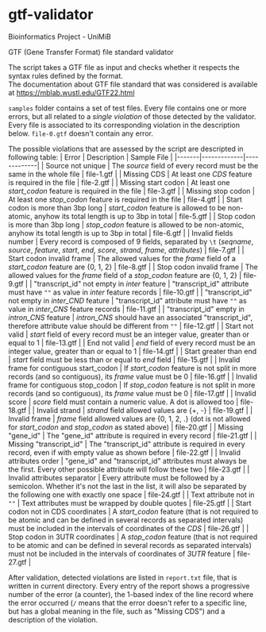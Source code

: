# gtf-validator
Bioinformatics Project - UniMiB

GTF (Gene Transfer Format) file standard validator

The script takes a GTF file as input and checks whether it respects the syntax rules defined by the format.\
The documentation about GTF file standard that was considered is available at https://mblab.wustl.edu/GTF22.html

`samples` folder contains a set of test files. Every file contains one or more errors, but all related to a _single violation_ of those detected by the validator. Every file is associated to its corresponding violation in the description below. `file-0.gtf` doesn't contain any error.

The possible violations that are assessed by the script are descripted in following table:
| Error | Description | Sample File |
|-------|-------------|-------------|
| Source not unique | The _source_ field of every record must be the same in the whole file | file-1.gtf |
| Missing CDS | At least one _CDS_ feature is required in the file | file-2.gtf |
| Missing start codon | At least one _start_codon_ feature is required in the file | file-3.gtf |
| Missing stop codon | At least one _stop_codon_ feature is required in the file | file-4.gtf |
| Start codon is more than 3bp long | _start_codon_ feature is allowed to be non-atomic, anyhow its total length is up to 3bp in total | file-5.gtf |
| Stop codon is more than 3bp long | _stop_codon_ feature is allowed to be non-atomic, anyhow its total length is up to 3bp in total | file-6.gtf |
| Invalid fields number | Every record is composed of 9 fields, separated by `\t` (_seqname_, _source_, _feature_, _start_, _end_, _score_, _strand_, _frame_, _attributes_) | file-7.gtf |
| Start codon invalid frame | The allowed values for the _frame_ field of a _start_codon_ feature are {0, 1, 2} | file-8.gtf |
| Stop codon invalid frame | The allowed values for the _frame_ field of a _stop_codon_ feature are {0, 1, 2} | file-9.gtf |
| "transcript_id" not empty in _inter_ feature | "transcript_id" attribute must have `""` as value in _inter_ feature records | file-10.gtf |
| "transcript_id" not empty in _inter_CND_ feature | "transcript_id" attribute must have `""` as value in _inter_CNS_ feature records | file-11.gtf |
| "transcript_id" empty in _intron_CNS_ feature | _intron_CNS_ should have an associated "transcript_id", therefore attribute value should be different from `""` | file-12.gtf |
| Start not valid | _start_ field of every record must be an integer value, greater than or equal to 1 | file-13.gtf |
| End not valid | _end_ field of every record must be an integer value, greater than or equal to 1 | file-14.gtf |
| Start greater than end | _start_ field must be less than or equal to _end_ field | file-15.gtf |
| Invalid frame for contiguous start_codon | If _start_codon_ feature is not split in more records (and so contiguous), its _frame_ value must be 0 | file-16.gtf |
| Invalid frame for contiguous stop_codon | If _stop_codon_ feature is not split in more records (and so contiguous), its _frame_ value must be 0 | file-17.gtf |
| Invalid score | _score_ field must contain a numeric value. A dot is allowed too | file-18.gtf |
| Invalid strand | _strand_ field allowed values are {+, -} | file-19.gtf |
| Invalid frame | _frame_ field allowed values are {0, 1, 2, .} (dot is not allowed for _start_codon_ and _stop_codon_ as stated above) | file-20.gtf |
| Missing "gene_id" | The "gene_id" attribute is required in every record | file-21.gtf |
| Missing "transcript_id" | The "transcript_id" attribute is required in every record, even if with empty value as shown before | file-22.gtf |
| Invalid attributes order | "gene_id" and "transcript_id" attributes must always be the first. Every other possible attribute will follow these two | file-23.gtf |
| Invalid attributes separator | Every attribute must be followed by a semicolon. Whether it's not the last in the list, it will also be separated by the following one with exactly one space | file-24.gtf |
| Text attribute not in `""` | Text attributes must be wrapped by double quotes | file-25.gtf |
| Start codon not in CDS coordinates | A _start_codon_ feature (that is not required to be atomic and can be defined in several records as separated intervals) must be included in the intervals of coordinates of the _CDS_ | file-26.gtf |
| Stop codon in 3UTR coordinates | A _stop_codon_ feature (that is not required to be atomic and can be defined in several records as separated intervals) must not be included in the intervals of coordinates of _3UTR_ feature | file-27.gtf |


After validation, detected violations are listed in `report.txt` file, that is written in current directory. Every entry of the report shows a progressive number of the error (a counter), the 1-based index of the line record where the error occurred (`/` means that the error doesn't refer to a specific line, but has a global meaning in the file, such as "Missing CDS") and a description of the violation.
